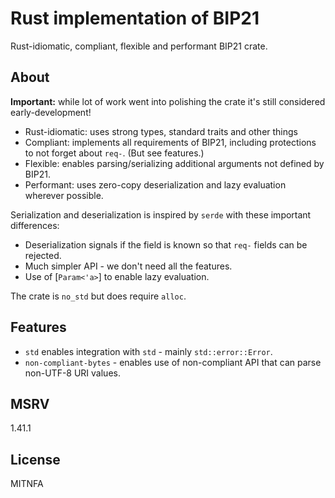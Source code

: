 # Rust implementation of BIP21

Rust-idiomatic, compliant, flexible and performant BIP21 crate.

## About

**Important:** while lot of work went into polishing the crate it's still considered
early-development!

* Rust-idiomatic: uses strong types, standard traits and other things
* Compliant: implements all requirements of BIP21, including protections to not forget about
             `req-`. (But see features.)
* Flexible: enables parsing/serializing additional arguments not defined by BIP21.
* Performant: uses zero-copy deserialization and lazy evaluation wherever possible.

Serialization and deserialization is inspired by `serde` with these important differences:

* Deserialization signals if the field is known so that `req-` fields can be rejected.
* Much simpler API - we don't need all the features.
* Use of [`Param<'a>`] to enable lazy evaluation.

The crate is `no_std` but does require `alloc`.

## Features    

* `std` enables integration with `std` - mainly `std::error::Error`.
* `non-compliant-bytes` - enables use of non-compliant API that can parse non-UTF-8 URI values.

## MSRV

1.41.1

## License

MITNFA
